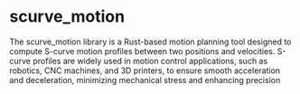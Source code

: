 # scurve_motion
 The scurve_motion library is a Rust-based motion planning tool designed to compute S-curve motion profiles between two positions and velocities. S-curve profiles are widely used in motion control applications, such as robotics, CNC machines, and 3D printers, to ensure smooth acceleration and deceleration, minimizing mechanical stress and enhancing precision
